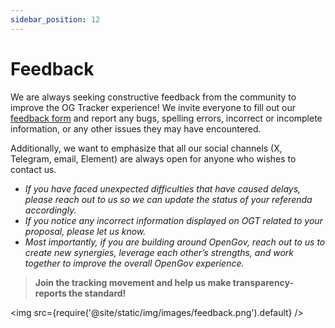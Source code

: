 ```yaml
---
sidebar_position: 12
---
```


# Feedback

We are always seeking constructive feedback from the community to improve the OG Tracker experience! We invite everyone to fill out our [feedback form](https://docs.google.com/forms/d/e/1FAIpQLSc5Z6-J1FNko2BE1AtymC3rCIjrgni2fO6sulAioVcw_EmvVA/viewform) and report any bugs, spelling errors, incorrect or incomplete information, or any other issues they may have encountered.

Additionally, we want to emphasize that all our social channels (X, Telegram, email, Element) are always open for anyone who wishes to contact us.

- _If you have faced unexpected difficulties that have caused delays, please reach out to us so we can update the status of your referenda accordingly._
- _If you notice any incorrect information displayed on OGT related to your proposal, please let us know._
- _Most importantly, if you are building around OpenGov, reach out to us to create new synergies, leverage each other’s strengths, and work together to improve the overall OpenGov experience._

> **Join the tracking movement and help us make transparency- reports the standard!**

<img src={require('@site/static/img/images/feedback.png').default} />